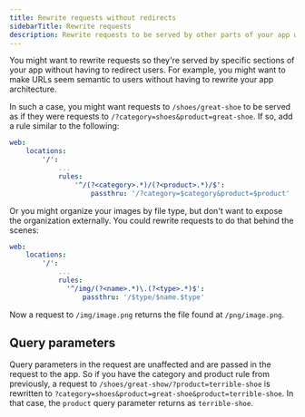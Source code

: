 ```yaml
---
title: Rewrite requests without redirects
sidebarTitle: Rewrite requests
description: Rewrite requests to be served by other parts of your app without directing users.
---
```


You might want to rewrite requests so they're served by specific sections of your app
without having to redirect users.
For example, you might want to make URLs seem semantic to users without having to rewrite your app architecture.

In such a case, you might want requests to `/shoes/great-shoe` to be served
as if they were requests to `/?category=shoes&product=great-shoe`.
If so, add a rule similar to the following:

```yaml {location=".platform.app.yaml"}
web:
    locations:
        '/':
            ...
            rules:
                '^/(?<category>.*)/(?<product>.*)/$':
                    passthru: '/?category=$category&product=$product'
```

Or you might organize your images by file type, but don't want to expose the organization externally.
You could rewrite requests to do that behind the scenes:

```yaml {location=".platform.app.yaml"}
web:
    locations:
        '/':
            ...
            rules:
              '^/img/(?<name>.*)\.(?<type>.*)$':
                  passthru: '/$type/$name.$type'
```

Now a request to `/img/image.png` returns the file found at `/png/image.png`.

## Query parameters

Query parameters in the request are unaffected and are passed in the request to the app.
So if you have the category and product rule from previously, a request to `/shoes/great-show/?product=terrible-shoe`
is rewritten to `?category=shoes&product=great-shoe&product=terrible-shoe`.
In that case, the `product` query parameter returns as `terrible-shoe`.
